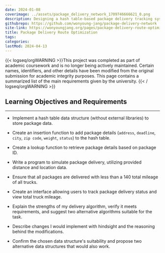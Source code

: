 ```yaml
---
date: 2024-01-08
coverimage: ../assets/package_delivery_network_1709746666621_0.png
description: Designing a hash table-based package delivery tracking system in Python, with package insertion, look-up, delivery routing, and a user interface.
githubrepo: https://github.com/wonyoung-jang/package-delivery-network
site-link: https://wonyoungjang.org/pages/package-delivery-route-optimization/
title: Package Delivery Route Optimization
tags:
categories:
lastMod: 2024-04-13
---
```

{{< logseq/orgWARNING >}}This project was completed as part of academic coursework and is no longer being actively maintained. Certain names, identifiers, and other details have been modified from the original submission for academic integrity purposes. This page contains a summarized list of the main requirements given by the university.
{{< / logseq/orgWARNING >}}

## Learning Objectives and Requirements
---

  + Implement a hash table data structure (without external libraries) to store package data.

  + Create an insertion function to add package details (`address`, `deadline`, `city`, `zip code`, `weight`, `status`) to the hash table.

  + Create a lookup function to retrieve package details based on package ID.

  + Write a program to simulate package delivery, utilizing provided distance and location data.

  + Ensure that all packages are delivered with less than a 140 total mileage of all trucks.

  + Create an interface allowing users to track package delivery status and view total truck mileage.

  + Explain the strengths of my delivery algorithm, verify it meets requirements, and suggest two alternative algorithms suitable for the task.

  + Describe changes I would implement with hindsight and the reasoning behind the modifications.

  + Confirm the chosen data structure's suitability and propose two alternative data structures that would also work.
